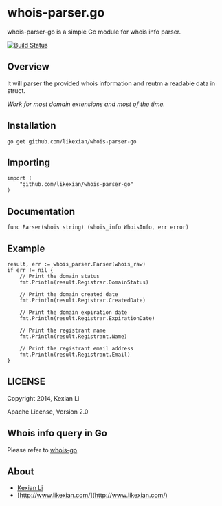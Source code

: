 # whois-parser.go

whois-parser-go is a simple Go module for whois info parser.

[![Build Status](https://secure.travis-ci.org/likexian/whois-parser-go.png)](https://secure.travis-ci.org/likexian/whois-parser-go)

## Overview

It will parser the provided whois information and reutrn a readable data in struct.

*Work for most domain extensions and most of the time.*

## Installation

    go get github.com/likexian/whois-parser-go

## Importing

    import (
        "github.com/likexian/whois-parser-go"
    )

## Documentation

    func Parser(whois string) (whois_info WhoisInfo, err error)

## Example

    result, err := whois_parser.Parser(whois_raw)
    if err != nil {
        // Print the domain status
        fmt.Println(result.Registrar.DomainStatus)

        // Print the domain created date
        fmt.Println(result.Registrar.CreatedDate)

        // Print the domain expiration date
        fmt.Println(result.Registrar.ExpirationDate)

        // Print the registrant name
        fmt.Println(result.Registrant.Name)

        // Print the registrant email address
        fmt.Println(result.Registrant.Email)
    }

## LICENSE

Copyright 2014, Kexian Li

Apache License, Version 2.0

## Whois info query in Go

Please refer to [whois-go](https://github.com/likexian/whois-go)

## About

- [Kexian Li](http://github.com/likexian)
- [http://www.likexian.com/](http://www.likexian.com/)
